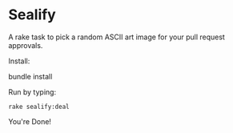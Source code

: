 Sealify
=======

A rake task to pick a random ASCII art image for your pull request approvals.

Install:

  bundle install

Run by typing:

	rake sealify:deal


You're Done!